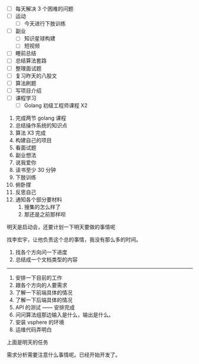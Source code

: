 
- [ ] 每天解决 3 个困难的问题
- [ ] 运动
	- [ ] 今天进行下肢训练
- [ ] 副业
	- [ ] 知识星球构建
	- [ ] 短视频
- [ ] 睡前总结
- [ ] 总结算法套路
- [ ] 整理面试题
- [ ] 复习昨天的八股文
- [ ] 算法刷题
- [ ] 写项目介绍
- [ ] 课程学习
	- [ ] Golang 初级工程师课程 X2

1. 完成两节 golang 课程
2. 总结操作系统的知识点
3. 算法 X3 完成
4. 构建自己的项目
5. 看面试题
6. 副业想法
7. 说我爱你
8. 读书至少 30 分钟
9. 下肢训练
10. 俯卧撑
11. 反思自己
12. 通知各个部分要材料
	1. 搜集的怎么样了
	2. 那还是之前那样呗  

明天是启动会，还要计划一下明天要做的事情呢

找李宏宇，让他负责这个总的事情，我没有那么多的时间。

1. 找各个方向问一下进度
2. 总结成一个文档类型的内容

---

1. 安排一下目前的工作
2. 跟各个方向的人要需求
3. 了解一下前端具体的情况
4. 了解一下后端具体的情况
5. API 的测试 —— 安排完成
6. 问问算法组那边输入是什么，输出是什么。
7. 安装 vsphere 的环境
8. 运维代码弄明白

上面是明天的任务

需求分析需要注意什么事情呢。已经开始开发了。
